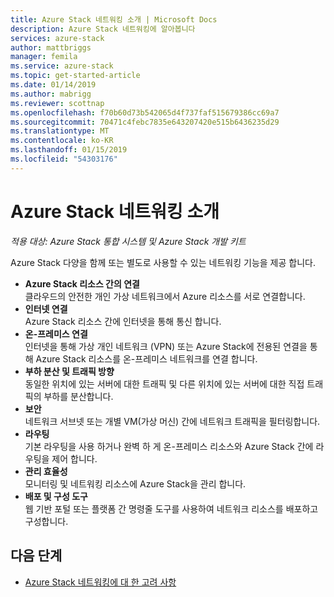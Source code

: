 ```yaml
---
title: Azure Stack 네트워킹 소개 | Microsoft Docs
description: Azure Stack 네트워킹에 알아봅니다
services: azure-stack
author: mattbriggs
manager: femila
ms.service: azure-stack
ms.topic: get-started-article
ms.date: 01/14/2019
ms.author: mabrigg
ms.reviewer: scottnap
ms.openlocfilehash: f70b60d73b542065d4f737faf515679386cc69a7
ms.sourcegitcommit: 70471c4febc7835e643207420e515b6436235d29
ms.translationtype: MT
ms.contentlocale: ko-KR
ms.lasthandoff: 01/15/2019
ms.locfileid: "54303176"
---
```

# <a name="introduction-to-azure-stack-networking"></a>Azure Stack 네트워킹 소개

*적용 대상: Azure Stack 통합 시스템 및 Azure Stack 개발 키트*

Azure Stack 다양을 함께 또는 별도로 사용할 수 있는 네트워킹 기능을 제공 합니다.

- **Azure Stack 리소스 간의 연결**  
    클라우드의 안전한 개인 가상 네트워크에서 Azure 리소스를 서로 연결합니다.
- **인터넷 연결**  
    Azure Stack 리소스 간에 인터넷을 통해 통신 합니다.
- **온-프레미스 연결**  
    인터넷을 통해 가상 개인 네트워크 (VPN) 또는 Azure Stack에 전용된 연결을 통해 Azure Stack 리소스를 온-프레미스 네트워크를 연결 합니다.
- **부하 분산 및 트래픽 방향**  
    동일한 위치에 있는 서버에 대한 트래픽 및 다른 위치에 있는 서버에 대한 직접 트래픽의 부하를 분산합니다.
- **보안**  
    네트워크 서브넷 또는 개별 VM(가상 머신) 간에 네트워크 트래픽을 필터링합니다.
- **라우팅**  
    기본 라우팅을 사용 하거나 완벽 하 게 온-프레미스 리소스와 Azure Stack 간에 라우팅을 제어 합니다.
- **관리 효율성**  
    모니터링 및 네트워킹 리소스에 Azure Stack을 관리 합니다.
- **배포 및 구성 도구**  
    웹 기반 포털 또는 플랫폼 간 명령줄 도구를 사용하여 네트워크 리소스를 배포하고 구성합니다.


## <a name="next-steps"></a>다음 단계

* [Azure Stack 네트워킹에 대 한 고려 사항](azure-stack-network-differences.md)